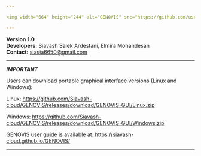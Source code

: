 ```yaml
---

<img width="664" height="244" alt="GENOVIS" src="https://github.com/user-attachments/assets/a5c0b97a-f144-4a6d-9283-0d55ee58baa8" />

---
```


**Version 1.0**  
**Developers:** Siavash Salek Ardestani, Elmira Mohandesan  
**Contact:** siasia6650@gmail.com

---

***IMPORTANT*** 

Users can download portable graphical interface versions (Linux and Windows):

Linux: https://github.com/Siavash-cloud/GENOVIS/releases/download/GENOVIS-GUI/Linux.zip

Windows: https://github.com/Siavash-cloud/GENOVIS/releases/download/GENOVIS-GUI/Windows.zip

GENOVIS user guide is available at: https://siavash-cloud.github.io/GENOVIS/

---
